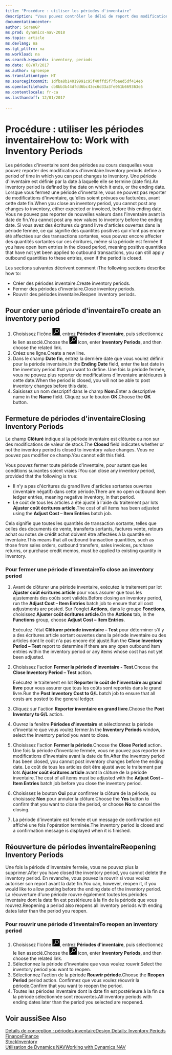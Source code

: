 ```yaml
---
title: "Procédure : utiliser les périodes d'inventaire"
description: "Vous pouvez contrôler le délai de report des modifications de l'inventaire en définissant des périodes d'inventaire."
documentationcenter: 
author: SorenGP
ms.prod: dynamics-nav-2018
ms.topic: article
ms.devlang: na
ms.tgt_pltfrm: na
ms.workload: na
ms.search.keywords: inventory, periods
ms.date: 08/07/2017
ms.author: sgroespe
ms.translationtype: HT
ms.sourcegitcommit: 1dfba8b14019991c95f40ffd5f7fbaed5df414eb
ms.openlocfilehash: cb8bb3b44dfdd6bc43ec6d33a3fe061b669363e5
ms.contentlocale: fr-ca
ms.lasthandoff: 12/01/2017

---
```

# <a name="how-to-work-with-inventory-periods"></a><span data-ttu-id="5e59e-103">Procédure : utiliser les périodes inventaire</span><span class="sxs-lookup"><span data-stu-id="5e59e-103">How to: Work with Inventory Periods</span></span>
<span data-ttu-id="5e59e-104">Les périodes d'inventaire sont des périodes au cours desquelles vous pouvez reporter des modifications d'inventaire.</span><span class="sxs-lookup"><span data-stu-id="5e59e-104">Inventory periods define a period of time in which you can post changes to inventory.</span></span> <span data-ttu-id="5e59e-105">Une période d'inventaire est définie par la date à laquelle elle se termine (date fin).</span><span class="sxs-lookup"><span data-stu-id="5e59e-105">An inventory period is defined by the date on which it ends, or the ending date.</span></span> <span data-ttu-id="5e59e-106">Lorsque vous fermez une période d'inventaire, vous ne pouvez pas reporter de modifications d'inventaire, qu'elles soient prévues ou facturées, avant cette date fin.</span><span class="sxs-lookup"><span data-stu-id="5e59e-106">When you close an inventory period, you cannot post any changes to inventory, either expected or invoiced, before this ending date.</span></span> <span data-ttu-id="5e59e-107">Vous ne pouvez pas reporter de nouvelles valeurs dans l'inventaire avant la date de fin.</span><span class="sxs-lookup"><span data-stu-id="5e59e-107">You cannot post any new values to inventory before the ending date.</span></span> <span data-ttu-id="5e59e-108">Si vous avez des écritures du grand livre d'articles ouvertes dans la période fermée, ce qui signifie des quantités positives qui n'ont pas encore été affectées sur des transactions sortantes, vous pouvez encore affecter des quantités sortantes sur ces écritures, même si la période est fermée.</span><span class="sxs-lookup"><span data-stu-id="5e59e-108">If you have open item entries in the closed period, meaning positive quantities that have not yet been applied to outbound transactions, you can still apply outbound quantities to these entries, even if the period is closed.</span></span>  

<span data-ttu-id="5e59e-109">Les sections suivantes décrivent comment :</span><span class="sxs-lookup"><span data-stu-id="5e59e-109">The following sections describe how to:</span></span>  

* <span data-ttu-id="5e59e-110">Créer des périodes inventaire.</span><span class="sxs-lookup"><span data-stu-id="5e59e-110">Create inventory periods.</span></span>  
* <span data-ttu-id="5e59e-111">Fermer des périodes d'inventaire.</span><span class="sxs-lookup"><span data-stu-id="5e59e-111">Close inventory periods.</span></span>  
* <span data-ttu-id="5e59e-112">Rouvrir des périodes inventaire.</span><span class="sxs-lookup"><span data-stu-id="5e59e-112">Reopen inventory periods.</span></span>  

## <a name="to-create-an-inventory-period"></a><span data-ttu-id="5e59e-113">Pour créer une période d'inventaire</span><span class="sxs-lookup"><span data-stu-id="5e59e-113">To create an inventory period</span></span>  
1. <span data-ttu-id="5e59e-114">Choisissez l'icône ![Page ou rapport pour la recherche](media/ui-search/search_small.png "icône Page ou rapport pour la recherche"), entrez **Périodes d'inventaire**, puis sélectionnez le lien associé.</span><span class="sxs-lookup"><span data-stu-id="5e59e-114">Choose the ![Search for Page or Report](media/ui-search/search_small.png "Search for Page or Report icon") icon, enter **Inventory Periods**, and then choose the related link.</span></span>  
2. <span data-ttu-id="5e59e-115">Créez une ligne.</span><span class="sxs-lookup"><span data-stu-id="5e59e-115">Create a new line.</span></span>  
3. <span data-ttu-id="5e59e-116">Dans le champ **Date fin**, entrez la dernière date que vous voulez définir pour la période inventaire.</span><span class="sxs-lookup"><span data-stu-id="5e59e-116">In the **Ending Date** field, enter the last date in the inventory period that you want to define.</span></span> <span data-ttu-id="5e59e-117">Une fois la période fermée, vous ne pouvez plus reporter de modifications d'inventaire antérieures à cette date.</span><span class="sxs-lookup"><span data-stu-id="5e59e-117">When the period is closed, you will not be able to post inventory changes before this date.</span></span>  
4. <span data-ttu-id="5e59e-118">Saisissez un nom descriptif dans le champ **Nom**.</span><span class="sxs-lookup"><span data-stu-id="5e59e-118">Enter a descriptive name in the **Name** field.</span></span> <span data-ttu-id="5e59e-119">Cliquez sur le bouton **OK**.</span><span class="sxs-lookup"><span data-stu-id="5e59e-119">Choose the **OK** button.</span></span>  

## <a name="closing-inventory-periods"></a><span data-ttu-id="5e59e-120">Fermeture de périodes d'inventaire</span><span class="sxs-lookup"><span data-stu-id="5e59e-120">Closing Inventory Periods</span></span>  
<span data-ttu-id="5e59e-121">Le champ **Clôturé** indique si la période inventaire est clôturée ou non sur des modifications de valeur de stock.</span><span class="sxs-lookup"><span data-stu-id="5e59e-121">The **Closed** field indicates whether or not the inventory period is closed to inventory value changes.</span></span> <span data-ttu-id="5e59e-122">Vous ne pouvez pas modifier ce champ.</span><span class="sxs-lookup"><span data-stu-id="5e59e-122">You cannot edit this field.</span></span>  

<span data-ttu-id="5e59e-123">Vous pouvez fermer toute période d'inventaire, pour autant que les conditions suivantes soient vraies :</span><span class="sxs-lookup"><span data-stu-id="5e59e-123">You can close any inventory period, provided that the following is true:</span></span>  

* <span data-ttu-id="5e59e-124">Il n'y a pas d'écritures du grand livre d'articles sortantes ouvertes (inventaire négatif) dans cette période.</span><span class="sxs-lookup"><span data-stu-id="5e59e-124">There are no open outbound item ledger entries, meaning negative inventory, in that period.</span></span>  
* <span data-ttu-id="5e59e-125">Le coût de tous les articles a été ajusté à l'aide du traitement par lots **Ajuster coût écritures article**.</span><span class="sxs-lookup"><span data-stu-id="5e59e-125">The cost of all items has been adjusted using the **Adjust Cost – Item Entries** batch job.</span></span>  

<span data-ttu-id="5e59e-126">Cela signifie que toutes les quantités de transaction sortante, telles que celles des documents de vente, transferts sortants, factures vente, retours achat ou notes de crédit achat doivent être affectées à la quantité en inventaire.</span><span class="sxs-lookup"><span data-stu-id="5e59e-126">This means that all outbound transaction quantities, such as those from sales orders, outbound transfers, sales invoices, purchase returns, or purchase credit memos, must be applied to existing quantity in inventory.</span></span>  

### <a name="to-close-an-inventory-period"></a><span data-ttu-id="5e59e-127">Pour fermer une période d'inventaire</span><span class="sxs-lookup"><span data-stu-id="5e59e-127">To close an inventory period</span></span>  
1. <span data-ttu-id="5e59e-128">Avant de clôturer une période inventaire, exécutez le traitement par lot **Ajuster coût écritures article** pour vous assurer que tous les ajustements des coûts sont validés.</span><span class="sxs-lookup"><span data-stu-id="5e59e-128">Before closing an inventory period, run the **Adjust Cost – Item Entries** batch job to ensure that all cost adjustments are posted.</span></span> <span data-ttu-id="5e59e-129">Sur l'onglet **Actions**, dans le groupe **Fonctions**, choisissez **Ajuster coût écritures article**.</span><span class="sxs-lookup"><span data-stu-id="5e59e-129">On the **Actions** tab, in the **Functions** group, choose **Adjust Cost – Item Entries**.</span></span>  

     <span data-ttu-id="5e59e-130">Exécutez l'état **Clôturer période inventaire – Test** pour déterminer s'il y a des écritures article sortant ouvertes dans la période inventaire ou des articles dont le coût n'a pas encore été ajusté.</span><span class="sxs-lookup"><span data-stu-id="5e59e-130">Run the **Close Inventory Period – Test** report to determine if there are any open outbound item entries within the inventory period or any items whose cost has not yet been adjusted.</span></span>  
2. <span data-ttu-id="5e59e-131">Choisissez l'action **Fermer la période d'inventaire - Test**.</span><span class="sxs-lookup"><span data-stu-id="5e59e-131">Choose the **Close Inventory Period – Test** action.</span></span>  

     <span data-ttu-id="5e59e-132">Exécutez le traitement en lot **Reporter le coût de l'inventaire au grand livre** pour vous assurer que tous les coûts sont reportés dans le grand livre.</span><span class="sxs-lookup"><span data-stu-id="5e59e-132">Run the **Post Inventory Cost to G/L** batch job to ensure that all costs are posted to the general ledger.</span></span>  
3. <span data-ttu-id="5e59e-133">Cliquez sur l'action **Reporter inventaire en grand livre**.</span><span class="sxs-lookup"><span data-stu-id="5e59e-133">Choose the **Post Inventory to G/L** action.</span></span>  
4. <span data-ttu-id="5e59e-134">Ouvrez la fenêtre **Périodes d'inventaire** et sélectionnez la période d'inventaire que vous voulez fermer.</span><span class="sxs-lookup"><span data-stu-id="5e59e-134">In the **Inventory Periods** window, select the inventory period you want to close.</span></span>  
5. <span data-ttu-id="5e59e-135">Choisissez l'action **Fermer la période**.</span><span class="sxs-lookup"><span data-stu-id="5e59e-135">Choose the **Close Period** action.</span></span> <span data-ttu-id="5e59e-136">Une fois la période d'inventaire fermée, vous ne pouvez pas reporter de modifications d'inventaire avant la date de fin.</span><span class="sxs-lookup"><span data-stu-id="5e59e-136">After the inventory period has been closed, you cannot post inventory changes before the ending date.</span></span> <span data-ttu-id="5e59e-137">Le coût de tous les articles doit être ajusté avec le traitement par lots **Ajuster coût écritures article** avant la clôture de la période inventaire.</span><span class="sxs-lookup"><span data-stu-id="5e59e-137">The cost of all items must be adjusted with the **Adjust Cost – Item Entries** batch job before you close the inventory period.</span></span>  
6. <span data-ttu-id="5e59e-138">Choisissez le bouton **Oui** pour confirmer la clôture de la période, ou choisissez **Non** pour annuler la clôture.</span><span class="sxs-lookup"><span data-stu-id="5e59e-138">Choose the **Yes** button to confirm that you want to close the period, or choose **No** to cancel the closing.</span></span>  
7. <span data-ttu-id="5e59e-139">La période d'inventaire est fermée et un message de confirmation est affiché une fois l'opération terminée.</span><span class="sxs-lookup"><span data-stu-id="5e59e-139">The inventory period is closed and a confirmation message is displayed when it is finished.</span></span>  

## <a name="reopening-inventory-periods"></a><span data-ttu-id="5e59e-140">Réouverture de périodes inventaire</span><span class="sxs-lookup"><span data-stu-id="5e59e-140">Reopening Inventory Periods</span></span>  
<span data-ttu-id="5e59e-141">Une fois la période d'inventaire fermée, vous ne pouvez plus la supprimer.</span><span class="sxs-lookup"><span data-stu-id="5e59e-141">After you have closed the inventory period, you cannot delete the inventory period.</span></span> <span data-ttu-id="5e59e-142">En revanche, vous pouvez la rouvrir si vous voulez autoriser son report avant la date fin.</span><span class="sxs-lookup"><span data-stu-id="5e59e-142">You can, however, reopen it, if you would like to allow posting before the ending date of the inventory period.</span></span> <span data-ttu-id="5e59e-143">La réouverture d'une période rouvre également toutes les périodes inventaire dont la date fin est postérieure à la fin de la période que vous rouvrez.</span><span class="sxs-lookup"><span data-stu-id="5e59e-143">Reopening a period also reopens all inventory periods with ending dates later than the period you reopen.</span></span>  

### <a name="to-reopen-an-inventory-period"></a><span data-ttu-id="5e59e-144">Pour rouvrir une période d'inventaire</span><span class="sxs-lookup"><span data-stu-id="5e59e-144">To reopen an inventory period</span></span>  
1. <span data-ttu-id="5e59e-145">Choisissez l'icône ![Page ou rapport pour la recherche](media/ui-search/search_small.png "icône Page ou rapport pour la recherche"), entrez **Périodes d'inventaire**, puis sélectionnez le lien associé.</span><span class="sxs-lookup"><span data-stu-id="5e59e-145">Choose the ![Search for Page or Report](media/ui-search/search_small.png "Search for Page or Report icon") icon, enter **Inventory Periods**, and then choose the related link.</span></span>  
2. <span data-ttu-id="5e59e-146">Sélectionnez la période d'inventaire que vous voulez rouvrir.</span><span class="sxs-lookup"><span data-stu-id="5e59e-146">Select the inventory period you want to reopen.</span></span>  
3. <span data-ttu-id="5e59e-147">Sélectionnez l'action de la période **Rouvrir période**.</span><span class="sxs-lookup"><span data-stu-id="5e59e-147">Choose the **Reopen Period** period action.</span></span> <span data-ttu-id="5e59e-148">Confirmez que vous voulez réouvrir la période.</span><span class="sxs-lookup"><span data-stu-id="5e59e-148">Confirm that you want to reopen the period.</span></span>  
4. <span data-ttu-id="5e59e-149">Toutes les périodes inventaire dont la date fin est postérieure à la fin de la période sélectionnée sont réouvertes.</span><span class="sxs-lookup"><span data-stu-id="5e59e-149">All inventory periods with ending dates later than the period you selected are reopened.</span></span>  

## <a name="see-also"></a><span data-ttu-id="5e59e-150">Voir aussi</span><span class="sxs-lookup"><span data-stu-id="5e59e-150">See Also</span></span>  
[<span data-ttu-id="5e59e-151">Détails de conception : périodes inventaire</span><span class="sxs-lookup"><span data-stu-id="5e59e-151">Design Details: Inventory Periods</span></span>](design-details-inventory-periods.md)  
[<span data-ttu-id="5e59e-152">Finance</span><span class="sxs-lookup"><span data-stu-id="5e59e-152">Finance</span></span>](finance.md)  
[<span data-ttu-id="5e59e-153">Stock</span><span class="sxs-lookup"><span data-stu-id="5e59e-153">Inventory</span></span>](inventory-manage-inventory.md)  
[<span data-ttu-id="5e59e-154">Utilisation de Dynamics NAV</span><span class="sxs-lookup"><span data-stu-id="5e59e-154">Working with Dynamics NAV</span></span>](ui-work-product.md)

